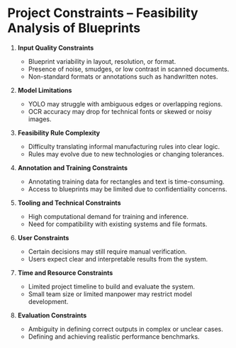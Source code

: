 # Project Constraints – Feasibility Analysis of Blueprints

1. **Input Quality Constraints**
    - Blueprint variability in layout, resolution, or format.
    - Presence of noise, smudges, or low contrast in scanned documents.
    - Non-standard formats or annotations such as handwritten notes.

2. **Model Limitations**
    - YOLO may struggle with ambiguous edges or overlapping regions.
    - OCR accuracy may drop for technical fonts or skewed or noisy images.

3. **Feasibility Rule Complexity**
    - Difficulty translating informal manufacturing rules into clear logic.
    - Rules may evolve due to new technologies or changing tolerances.

4. **Annotation and Training Constraints**
    - Annotating training data for rectangles and text is time-consuming.
    - Access to blueprints may be limited due to confidentiality concerns.

5. **Tooling and Technical Constraints**
    - High computational demand for training and inference.
    - Need for compatibility with existing systems and file formats.

6. **User Constraints**
    - Certain decisions may still require manual verification.
    - Users expect clear and interpretable results from the system.

7. **Time and Resource Constraints**
    - Limited project timeline to build and evaluate the system.
    - Small team size or limited manpower may restrict model development.

8. **Evaluation Constraints**
    - Ambiguity in defining correct outputs in complex or unclear cases.
    - Defining and achieving realistic performance benchmarks.
